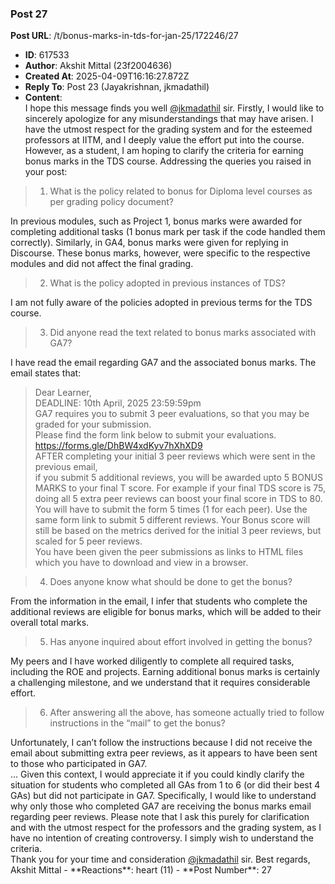 ### Post 27
**Post URL**: /t/bonus-marks-in-tds-for-jan-25/172246/27
- **ID**: 617533
- **Author**: Akshit Mittal (23f2004636)
- **Created At**: 2025-04-09T16:16:27.872Z
- **Reply To**: Post 23 (Jayakrishnan, jkmadathil)
- **Content**:  
  I hope this message finds you well <a class="mention" href="/u/jkmadathil">@jkmadathil</a> sir.
Firstly, I would like to sincerely apologize for any misunderstandings that may have arisen. I have the utmost respect for the grading system and for the esteemed professors at IITM, and I deeply value the effort put into the course.
However, as a student, I am hoping to clarify the criteria for earning bonus marks in the TDS course.
Addressing the queries you raised in your post:
<blockquote>
<ol>
<li>What is the policy related to bonus for Diploma level courses as per grading policy document?</li>
</ol>
</blockquote>
In previous modules, such as Project 1, bonus marks were awarded for completing additional tasks (1 bonus mark per task if the code handled them correctly). Similarly, in GA4, bonus marks were given for replying in Discourse. These bonus marks, however, were specific to the respective modules and did not affect the final grading.
<blockquote>
<ol start="2">
<li>What is the policy adopted in previous instances of TDS?</li>
</ol>
</blockquote>
I am not fully aware of the policies adopted in previous terms for the TDS course.
<blockquote>
<ol start="3">
<li>Did anyone read the text related to bonus marks associated with GA7?</li>
</ol>
</blockquote>
I have read the email regarding GA7 and the associated bonus marks. The email states that:
<blockquote>
Dear Learner,<br>
DEADLINE: 10th April, 2025 23:59:59pm<br>
GA7 requires you to submit 3 peer evaluations, so that you may be graded for your submission.<br>
Please find the form link below to submit your evaluations.<br>
<a href="https://forms.gle/DhBW4xdKyv7hXhXD9" rel="noopener nofollow ugc">https://forms.gle/DhBW4xdKyv7hXhXD9</a><br>
AFTER completing your initial 3 peer reviews which were sent in the previous email,<br>
if you submit 5 additional reviews, you will be awarded upto 5 BONUS MARKS to your final T score. For example if your final TDS score is 75, doing all 5 extra peer reviews can boost your final score in TDS to 80.<br>
You will have to submit the form 5 times (1 for each peer). Use the same form link to submit 5 different reviews. Your Bonus score will still be based on the metrics derived for the initial 3 peer reviews, but scaled for 5 peer reviews.<br>
You have been given the peer submissions as links to HTML files which you have to download and view in a browser.
</blockquote>
<blockquote>
<ol start="4">
<li>Does anyone know what should be done to get the bonus?</li>
</ol>
</blockquote>
From the information in the email, I infer that students who complete the additional reviews are eligible for bonus marks, which will be added to their overall total marks.
<blockquote>
<ol start="5">
<li>Has anyone inquired about effort involved in getting the bonus?</li>
</ol>
</blockquote>
My peers and I have worked diligently to complete all required tasks, including the ROE and projects. Earning additional bonus marks is certainly a challenging milestone, and we understand that it requires considerable effort.
<blockquote>
<ol start="6">
<li>After answering all the above, has someone actually tried to follow instructions in the “mail” to get the bonus?</li>
</ol>
</blockquote>
Unfortunately, I can’t follow the instructions because I did not receive the email about submitting extra peer reviews, as it appears to have been sent to those who participated in GA7.<br>
…
Given this context, I would appreciate it if you could kindly clarify the situation for students who completed all GAs from 1 to 6 (or did their best 4 GAs) but did not participate in GA7. Specifically, I would like to understand why only those who completed GA7 are receiving the bonus marks email regarding peer reviews.
Please note that I ask this purely for clarification and with the utmost respect for the professors and the grading system, as I have no intention of creating controversy. I simply wish to understand the criteria.<br>
Thank you for your time and consideration <a class="mention" href="/u/jkmadathil">@jkmadathil</a> sir.
Best regards,<br>
Akshit Mittal
- **Reactions**: heart (11)
- **Post Number**: 27

